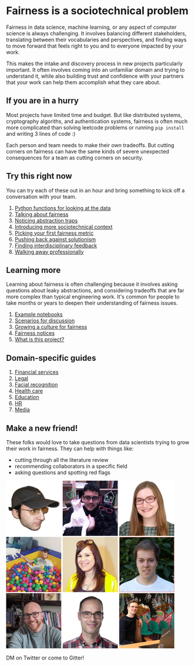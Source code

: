 # Fairness is a sociotechnical problem
Fairness in data science, machine learning, or any aspect of computer science is always challenging.  It involves balancing different stakeholders, translating between their vocabularies and perspectives, and finding ways to move forward that feels right to you and to everyone impacted by your work.

This makes the intake and discovery process in new projects particularly important.  It often involves coming into an unfamiliar domain and trying to understand it, while also building trust and confidence with your partners that your work can help them accomplish what they care about.


## If you are in a hurry
Most projects have limited time and budget.  But like distributed systems, cryptography algoriths, and authentication systems, fairness is often much more complicated than solving leetcode problems or running `pip install` and writing 3 lines of code :)

Each person and team needs to make their own tradeoffs.  But cutting corners on fairness can have the same kinds of severe unexpected consequences for a team as cutting corners on security.


## Try this right now
You can try each of these out in an hour and bring something to kick off a conversation with your team.

1. [Python functions for looking at the data](/try/data)
2. [Talking about fairness](/try/talking)
3. [Noticing abstraction traps](/try/traps)
4. [Introducing more sociotechnical context](/try/sociotechnical)
5. [Picking your first fairness metric](/try/metrics)
6. [Pushing back against solutionism](/try/pushing)
7. [Finding interdisciplinary feedback](/todo)
8. [Walking away professionally](/todo)


## Learning more
Learning about fairness is often challenging because it involves asking questions about leaky abstractions, and considering tradeoffs that are far more complex than typical engineering work.  It's common for people to take months or years to deepen their understanding of fairness issues.

1. [Example notebooks](/learn/notebooks)
2. [Scenarios for discussion](/learn/scenarios)
3. [Growing a culture for fairness](/learn/growing)
4. [Fairness notices](/notices)
5. [What is this project?](/learn/meta)

## Domain-specific guides
1. [Financial services](/guides/credit)
2. [Legal](/guides/legal)
3. [Facial recognition](/guides/facial_recognition)
4. [Health care](/guides/health)
5. [Education](/guides/education)
6. [HR](/todo)
7. [Media](/todo)


## Make a new friend!
These folks would love to take questions from data scientists trying to grow their work in fairness. They can help with things like:
- cutting through all the literature review
- recommending collaborators in a specific field
- asking questions and spotting red flags

<div>
  <img style="width: 150px;" src="people/adrin.jpg" />
  <img style="width: 150px;" src="people/ken.jpg" />
  <img style="width: 150px;" src="people/jenn.png" />
  <img style="width: 150px;" src="people/vincent.jpg" />
  <img style="width: 150px;" src="people/hanna.jpg" />
  <img style="width: 150px;" src="people/roman.jpg" />
  <img style="width: 150px;" src="people/michael.jpg" />
  <img style="width: 150px;" src="people/miro.jpg" />
  <img style="width: 150px;" src="people/matthijs.jpg" />
</div>

DM on Twitter or come to Gitter!
